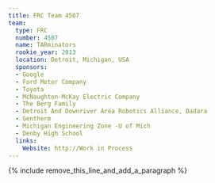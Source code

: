 ```yaml
---
title: FRC Team 4507
team:
  type: FRC
  number: 4507
  name: TARminators
  rookie_year: 2013
  location: Detroit, Michigan, USA
  sponsors:
  - Google
  - Ford Motor Company
  - Toyota
  - McNaughton-McKay Electric Company
  - The Berg Family
  - Detroit And Downriver Area Robotics Alliance, Dadara
  - Gentherm
  - Michigan Engineering Zone -U of Mich
  - Denby High School
  links:
    Website: http://Work in Process
---
```


{% include remove_this_line_and_add_a_paragraph %}
